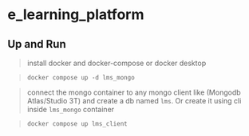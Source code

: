 # e_learning_platform

## Up and Run

> install docker and docker-compose or docker desktop

> `docker compose up -d lms_mongo`

> connect the mongo container to any mongo client like (Mongodb Atlas/Studio 3T) and create a db named `lms`. Or create it using cli inside `lms_mongo` container

> `docker compose up lms_client`